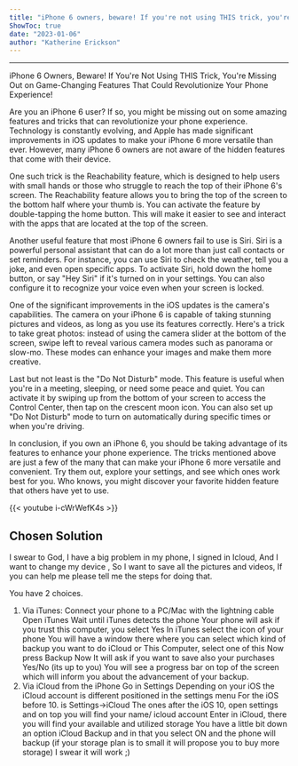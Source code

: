 ```yaml
---
title: "iPhone 6 owners, beware! If you're not using THIS trick, you're missing out on game-changing features that could revolutionize your phone experience!"
ShowToc: true 
date: "2023-01-06"
author: "Katherine Erickson"
---
```

*****
iPhone 6 Owners, Beware! If You're Not Using THIS Trick, You're Missing Out on Game-Changing Features That Could Revolutionize Your Phone Experience!

Are you an iPhone 6 user? If so, you might be missing out on some amazing features and tricks that can revolutionize your phone experience. Technology is constantly evolving, and Apple has made significant improvements in iOS updates to make your iPhone 6 more versatile than ever. However, many iPhone 6 owners are not aware of the hidden features that come with their device.

One such trick is the Reachability feature, which is designed to help users with small hands or those who struggle to reach the top of their iPhone 6's screen. The Reachability feature allows you to bring the top of the screen to the bottom half where your thumb is. You can activate the feature by double-tapping the home button. This will make it easier to see and interact with the apps that are located at the top of the screen.

Another useful feature that most iPhone 6 owners fail to use is Siri. Siri is a powerful personal assistant that can do a lot more than just call contacts or set reminders. For instance, you can use Siri to check the weather, tell you a joke, and even open specific apps. To activate Siri, hold down the home button, or say "Hey Siri" if it's turned on in your settings. You can also configure it to recognize your voice even when your screen is locked.

One of the significant improvements in the iOS updates is the camera's capabilities. The camera on your iPhone 6 is capable of taking stunning pictures and videos, as long as you use its features correctly. Here's a trick to take great photos: instead of using the camera slider at the bottom of the screen, swipe left to reveal various camera modes such as panorama or slow-mo. These modes can enhance your images and make them more creative.

Last but not least is the "Do Not Disturb" mode. This feature is useful when you're in a meeting, sleeping, or need some peace and quiet. You can activate it by swiping up from the bottom of your screen to access the Control Center, then tap on the crescent moon icon. You can also set up "Do Not Disturb" mode to turn on automatically during specific times or when you're driving.

In conclusion, if you own an iPhone 6, you should be taking advantage of its features to enhance your phone experience. The tricks mentioned above are just a few of the many that can make your iPhone 6 more versatile and convenient. Try them out, explore your settings, and see which ones work best for you. Who knows, you might discover your favorite hidden feature that others have yet to use.

{{< youtube i-cWrWefK4s >}} 



## Chosen Solution
 I swear to God, I have a big problem in my phone, I signed in Icloud, And I want to change my device , So I want to save all the pictures and videos, If you can help me please tell me the steps for doing that.

 You have 2 choices.
1. Via iTunes:
Connect your phone to a PC/Mac with the lightning cable
Open iTunes
Wait  until  iTunes detects the phone
Your phone will ask if you trust this computer, you select Yes
In iTunes select the icon of your phone
You will have a window there  where you can select which kind of backup you want to do  iCloud or This Computer, select one of this
Now press Backup Now
It will ask if you want to save also your purchases Yes/No (its up to you)
You will see a progress bar on top of the screen which will inform you about the advancement of your backup.
2. Via iCloud from the iPhone
Go in Settings
Depending on your iOS the iCloud account is different positioned in the settings menu
For the iOS before 10. is Settings->iCloud
The ones after the iOS 10, open settings and on top you will find your name/ icloud account
Enter in iCloud, there you will find your available and utilized storage
You have a little bit down an option iCloud Backup and in that you select ON and the phone will backup (if your storage plan is to small it will propose you to buy more storage)
I swear it will work ;)




